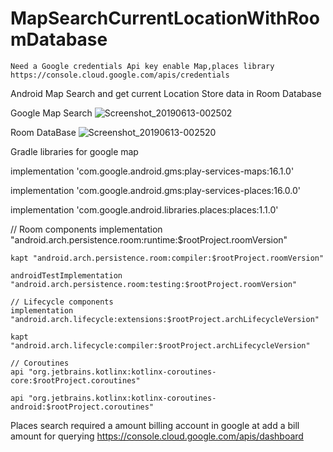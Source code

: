 # MapSearchCurrentLocationWithRoomDatabase

	Need a Google credentials Api key enable Map,places library
	https://console.cloud.google.com/apis/credentials
	
Android Map Search  and get current Location Store data in  Room Database


Google Map Search 
![Screenshot_20190613-002502](https://user-images.githubusercontent.com/24818899/59404402-034d1300-8dc4-11e9-9755-f5da189e889f.png)

Room DataBase 
![Screenshot_20190613-002520](https://user-images.githubusercontent.com/24818899/59404360-e57fae00-8dc3-11e9-8046-bebd73578ee8.png)


Gradle libraries for google map 

implementation 'com.google.android.gms:play-services-maps:16.1.0'

implementation 'com.google.android.gms:play-services-places:16.0.0'

implementation 'com.google.android.libraries.places:places:1.1.0'

 // Room components
    implementation "android.arch.persistence.room:runtime:$rootProject.roomVersion"
    
    kapt "android.arch.persistence.room:compiler:$rootProject.roomVersion"
    
    androidTestImplementation "android.arch.persistence.room:testing:$rootProject.roomVersion"
    
    // Lifecycle components
    implementation "android.arch.lifecycle:extensions:$rootProject.archLifecycleVersion"
    
    kapt "android.arch.lifecycle:compiler:$rootProject.archLifecycleVersion"
    
    // Coroutines
    api "org.jetbrains.kotlinx:kotlinx-coroutines-core:$rootProject.coroutines"
    
    api "org.jetbrains.kotlinx:kotlinx-coroutines-android:$rootProject.coroutines"

Places search required a amount billing account in google at add a bill amount for querying
https://console.cloud.google.com/apis/dashboard
